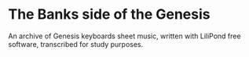 # The Banks side of the Genesis
An archive of Genesis keyboards sheet music, written with LiliPond free software, transcribed for study purposes.
